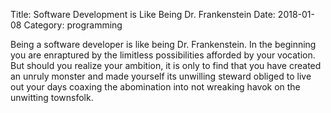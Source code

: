 Title: Software Development is Like Being Dr. Frankenstein
Date: 2018-01-08
Category: programming

Being a software developer is like being Dr. Frankenstein. In the beginning you are enraptured by the limitless
possibilities afforded by your vocation. But should you realize your ambition, it is only to find that you have
created an unruly monster and made yourself its unwilling steward obliged to live out your days coaxing the
abomination into not wreaking havok on the unwitting townsfolk.
